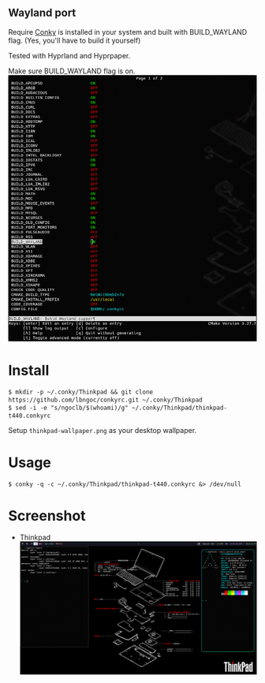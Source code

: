 ## Wayland port

Require [Conky](https://github.com/brndnmtthws/conky) is installed in your system and built with BUILD_WAYLAND flag. (Yes, you'll have to build it yourself)

Tested with Hyprland and Hyprpaper.

Make sure BUILD_WAYLAND flag is on.
![](configure.png)


# Install

```
$ mkdir -p ~/.conky/Thinkpad && git clone https://github.com/lbngoc/conkyrc.git ~/.conky/Thinkpad
$ sed -i -e "s/ngoclb/$(whoami)/g" ~/.conky/Thinkpad/thinkpad-t440.conkyrc
```

Setup `thinkpad-wallpaper.png` as your desktop wallpaper.



# Usage

```
$ conky -q -c ~/.conky/Thinkpad/thinkpad-t440.conkyrc &> /dev/null
```

# Screenshot

- Thinkpad
![](screen.png)
